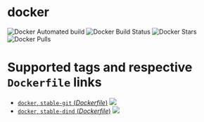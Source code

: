 # docker

![Docker Automated build](https://img.shields.io/docker/cloud/automated/ygqygq2/docker.svg) ![Docker Build Status](https://img.shields.io/docker/cloud/build/ygqygq2/docker.svg) ![Docker Stars](https://img.shields.io/docker/stars/ygqygq2/docker.svg) ![Docker Pulls](https://img.shields.io/docker/pulls/ygqygq2/docker.svg)

# Supported tags and respective `Dockerfile` links

- [`docker`, `stable-git` (*Dockerfile*)](https://github.com/ygqygq2/kubernetes-gitlab-autodevops/blob/master/docker-in-docker/docker-git-Dockerfile) [![](https://images.microbadger.com/badges/image/ygqygq2/docker.svg)](http://microbadger.com/images/ygqygq2/docker:stable-git "Get your own image badge on microbadger.com")
- [`docker`, `stable-dind` (*Dockerfile*)](https://github.com/ygqygq2/kubernetes-gitlab-autodevops/blob/master/docker-in-docker/docker-dind-Dockerfile) [![](https://images.microbadger.com/badges/image/ygqygq2/docker.svg)](http://microbadger.com/images/ygqygq2/docker:stable-dind "Get your own image badge on microbadger.com")
